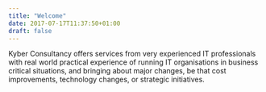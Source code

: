 ```yaml
---
title: "Welcome"
date: 2017-07-17T11:37:50+01:00
draft: false
---
```

Kyber Consultancy offers services from very experienced IT professionals with
real world practical experience of running IT organisations in business
critical situations, and bringing about major changes, be that cost
improvements, technology changes, or strategic initiatives.
